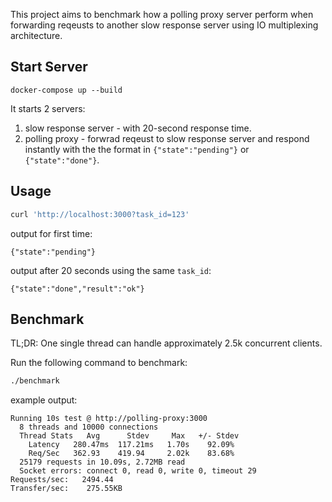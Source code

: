 This project aims to benchmark how a polling proxy server perform when forwarding reqeusts to another slow response server using IO multiplexing architecture.

## Start Server

```
docker-compose up --build
```

It starts 2 servers:

1. slow response server - with 20-second response time.
2. polling proxy - forwrad reqeust to slow response server and respond instantly with the the format in `{"state":"pending"}` or `{"state":"done"}`.

## Usage

```sh
curl 'http://localhost:3000?task_id=123'
```

output for first time:

```
{"state":"pending"}
```

output after 20 seconds using the same `task_id`:

```
{"state":"done","result":"ok"}
```

## Benchmark

TL;DR: One single thread can handle approximately 2.5k concurrent clients.

Run the following command to benchmark:

```sh
./benchmark
```

example output:

```
Running 10s test @ http://polling-proxy:3000
  8 threads and 10000 connections
  Thread Stats   Avg      Stdev     Max   +/- Stdev
    Latency   280.47ms  117.21ms   1.70s    92.09%
    Req/Sec   362.93    419.94     2.02k    83.68%
  25179 requests in 10.09s, 2.72MB read
  Socket errors: connect 0, read 0, write 0, timeout 29
Requests/sec:   2494.44
Transfer/sec:    275.55KB
```
